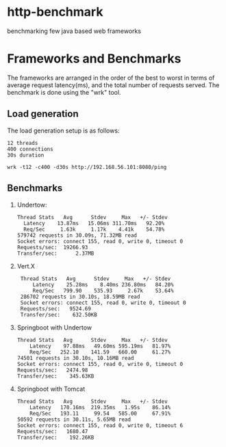 # http-benchmark
benchmarking few java based web frameworks

# Frameworks and Benchmarks
The frameworks are arranged in the order of the best to worst in terms of average request latency(ms),
and the total number of requests served. The benchmark is done using the "wrk" tool.

## Load generation

The load generation setup is as follows:

    12 threads
    400 connections
    30s duration

    wrk -t12 -c400 -d30s http://192.168.56.101:8080/ping
    
## Benchmarks

1. Undertow:

       Thread Stats   Avg      Stdev     Max   +/- Stdev
         Latency    13.87ms   15.06ms 311.70ms   92.20%
         Req/Sec     1.63k     1.17k    4.41k    54.78%
       579742 requests in 30.09s, 71.32MB read
       Socket errors: connect 155, read 0, write 0, timeout 0
       Requests/sec:  19266.93
       Transfer/sec:      2.37MB
   

2. Vert.X

        Thread Stats   Avg      Stdev     Max   +/- Stdev
            Latency    25.28ms    8.40ms 236.80ms   84.20%
            Req/Sec   799.90    535.93     2.67k    53.64%
        286702 requests in 30.10s, 18.59MB read
        Socket errors: connect 155, read 0, write 0, timeout 0
        Requests/sec:   9524.69
        Transfer/sec:    632.50KB
   

3. Springboot with Undertow

       Thread Stats   Avg      Stdev     Max   +/- Stdev
           Latency    97.88ms   49.60ms 595.19ms   81.97%
           Req/Sec   252.10    141.59   660.00     61.27%
       74501 requests in 30.10s, 10.16MB read
       Socket errors: connect 155, read 0, write 0, timeout 0
       Requests/sec:   2474.98
       Transfer/sec:    345.63KB 
       

4. Springboot with Tomcat

       Thread Stats   Avg      Stdev     Max   +/- Stdev
           Latency   170.16ms  219.35ms   1.95s    86.14%
           Req/Sec   193.11     99.54   585.00     67.91%
       50592 requests in 30.11s, 5.65MB read
       Socket errors: connect 155, read 0, write 0, timeout 6
       Requests/sec:   1680.47
       Transfer/sec:    192.26KB
       
